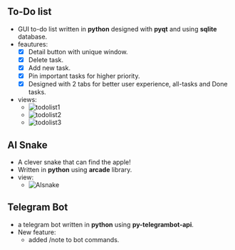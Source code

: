 ## To-Do list
- GUI to-do list written in **python** designed with **pyqt** and using **sqlite** database.
- feautures:
  - [x] Detail button with unique window.
  - [x] Delete task.
  - [x] Add new task.
  - [x] Pin important tasks for higher priority.
  - [x] Designed with 2 tabs for better user experience, all-tasks and Done tasks.
- views:
  - ![todolist1](https://user-images.githubusercontent.com/77120507/139032396-c6a5e1d3-2abb-48a0-89c8-099972497726.png)
  - ![todolist2](https://user-images.githubusercontent.com/77120507/139032429-4027b4c2-b2a2-4699-8a83-05e104f6c022.png)
  - ![todolist3](https://user-images.githubusercontent.com/77120507/139032452-78f46f5d-07c1-41d4-9573-d02cc2676ef4.png)
  
## AI Snake
- A clever snake that can find the apple!
- Written in **python** using **arcade** library.
- view:
  - ![AIsnake](https://user-images.githubusercontent.com/77120507/139032617-a3edb07e-02d0-4499-a553-f89e5f0b79ac.png)

## Telegram Bot
- a telegram bot written in **python** using **py-telegrambot-api**.
- New feature:
  - added /note to bot commands.
